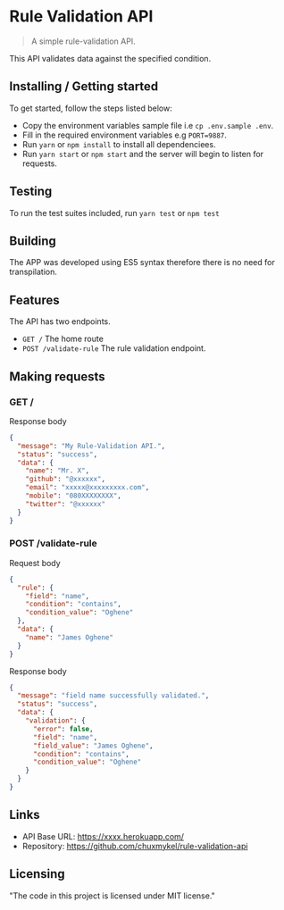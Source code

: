 # Rule Validation API
> A simple rule-validation API.

This API validates data against the specified condition.

## Installing / Getting started
To get started, follow the steps listed below:
- Copy the environment variables sample file i.e `cp .env.sample .env`.
- Fill in the required environment variables e.g `PORT=9887`.
- Run `yarn` or `npm install` to install all dependenciees.
- Run `yarn start` or `npm start` and the server will begin to listen for requests.

## Testing
To run the test suites included, run `yarn test` or `npm test`

## Building
The APP was developed using ES5 syntax therefore there is no need for transpilation.

## Features
The API has two endpoints.
- `GET /` The home route
- `POST /validate-rule` The rule validation endpoint.

## Making requests
### GET /
Response body
```json
{
  "message": "My Rule-Validation API.",
  "status": "success",
  "data": {
    "name": "Mr. X",
    "github": "@xxxxxx",
    "email": "xxxxx@xxxxxxxxx.com",
    "mobile": "080XXXXXXXX",
    "twitter": "@xxxxxx"
  }
}
```

### POST /validate-rule
Request body
```json
{
  "rule": {
    "field": "name",
    "condition": "contains",
    "condition_value": "Oghene"
  },
  "data": {
    "name": "James Oghene"
  }
}
```

Response body
```json
{
  "message": "field name successfully validated.",
  "status": "success",
  "data": {
    "validation": {
      "error": false,
      "field": "name",
      "field_value": "James Oghene",
      "condition": "contains",
      "condition_value": "Oghene"
    }
  }
}
```

## Links
- API Base URL: https://xxxx.herokuapp.com/
- Repository: https://github.com/chuxmykel/rule-validation-api


## Licensing
"The code in this project is licensed under MIT license."
